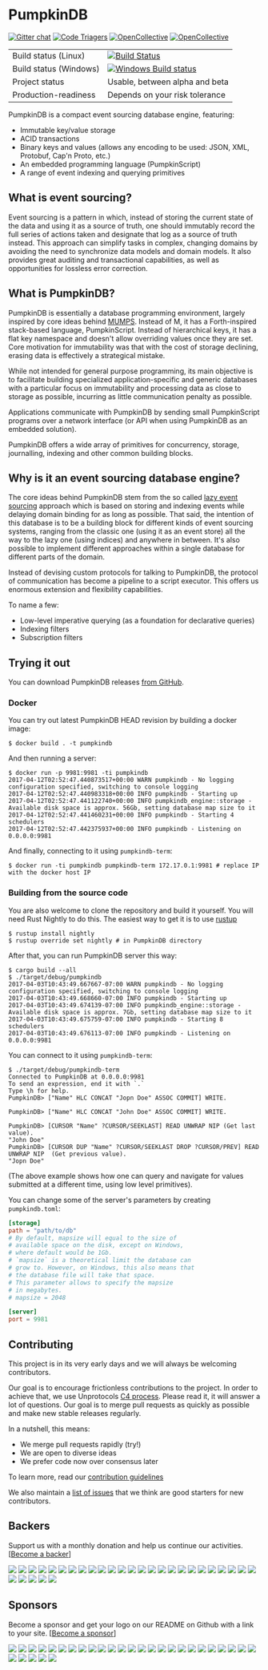 # PumpkinDB


[![Gitter chat](https://badges.gitter.im/PumpkinDB.png)](https://gitter.im/PumpkinDB/Lobby)
[![Code Triagers](https://www.codetriage.com/pumpkindb/pumpkindb/badges/users.svg)](https://www.codetriage.com/pumpkindb/pumpkindb)
[![OpenCollective](https://opencollective.com/pumpkindb/backers/badge.svg)](#backers)
[![OpenCollective](https://opencollective.com/pumpkindb/sponsors/badge.svg)](#sponsors)

| | |
|-|-|
| Build status (Linux) | [![Build Status](https://travis-ci.org/PumpkinDB/PumpkinDB.svg?branch=master)](https://travis-ci.org/PumpkinDB/PumpkinDB) |
| Build status (Windows) | [![Windows Build status](https://ci.appveyor.com/api/projects/status/picau5286hr9ynl7?svg=true)](https://ci.appveyor.com/project/yrashk/pumpkindb) |
| Project status | Usable, between alpha and beta |
| Production-readiness | Depends on your risk tolerance |

PumpkinDB is a compact event sourcing database engine, featuring:

* Immutable key/value storage
* ACID transactions
* Binary keys and values (allows any encoding to be used: JSON, XML, Protobuf, Cap'n Proto, etc.)
* An embedded programming language (PumpkinScript)
* A range of event indexing and querying primitives

## What is event sourcing?

Event sourcing is a pattern in which, instead of storing the current state of
the data and using it as a source of truth, one should immutably record the full series of actions taken and designate that log as a source of truth instead. This approach can simplify tasks in complex, changing domains by avoiding the need to synchronize data models and domain models. It also provides
great auditing and transactional capabilities, as well as opportunities for lossless error correction.

## What is PumpkinDB?

PumpkinDB is essentially a database programming environment, largely inspired by core ideas behind [MUMPS](https://en.wikipedia.org/wiki/MUMPS). Instead of M,
it has a Forth-inspired stack-based language, PumpkinScript. Instead of hierarchical keys, it has a flat key namespace and doesn't allow overriding values once they are set.  Core motivation for immutability was that with the cost of storage declining, erasing data is effectively a strategical mistake.

While not intended for general purpose programming, its main objective is to facilitate building specialized application-specific and generic databases with a particular focus on immutability and processing data as close to storage as possible, incurring as little communication penalty as possible.

Applications communicate with PumpkinDB by sending small PumpkinScript programs
over a network interface (or API when using PumpkinDB as an embedded solution).

PumpkinDB offers a wide array of primitives for concurrency, storage, journalling, indexing and other common building blocks.

## Why is it an event sourcing database engine?

The core ideas behind PumpkinDB stem from the so called
[lazy event sourcing](https://www.youtube.com/watch?v=aqv8d1pjmU8)
approach which is based on storing and indexing events while delaying domain
binding for as long as possible. That said, the intention of this database is to
be a building block for different kinds of event sourcing systems, ranging from
the classic one (using it as an event store) all the way to the lazy one (using
indices) and anywhere in between. It's also possible to implement different approaches within a single database for different parts of the domain.

Instead of devising custom protocols for talking to PumpkinDB, the protocol of communication has become a pipeline to a script executor. This offers us enormous extension and flexibility capabilities.

To name a few:

* Low-level imperative querying (as a foundation for declarative queries)
* Indexing filters
* Subscription filters


## Trying it out

You can download PumpkinDB releases [from GitHub](https://github.com/PumpkinDB/PumpkinDB/releases).

### Docker

You can try out latest PumpkinDB HEAD revision by building a docker image:

```shell
$ docker build . -t pumpkindb
```

And then running a server:
 
```shell
$ docker run -p 9981:9981 -ti pumpkindb
2017-04-12T02:52:47.440873517+00:00 WARN pumpkindb - No logging configuration specified, switching to console logging
2017-04-12T02:52:47.440983318+00:00 INFO pumpkindb - Starting up
2017-04-12T02:52:47.441122740+00:00 INFO pumpkindb_engine::storage - Available disk space is approx. 56Gb, setting database map size to it
2017-04-12T02:52:47.441460231+00:00 INFO pumpkindb - Starting 4 schedulers
2017-04-12T02:52:47.442375937+00:00 INFO pumpkindb - Listening on 0.0.0.0:9981
```

And finally, connecting to it using `pumpkindb-term`:

```
$ docker run -ti pumpkindb pumpkindb-term 172.17.0.1:9981 # replace IP with the docker host IP
```

### Building from the source code

You are also welcome to clone the repository and build
it yourself. You will need Rust Nightly to do this. The easiest way to get it is to use
[rustup](https://www.rust-lang.org/en-US/install.html)

```shell
$ rustup install nightly
$ rustup override set nightly # in PumpkinDB directory
```

After that, you can run PumpkinDB server this way:

```shell
$ cargo build --all
$ ./target/debug/pumpkindb
2017-04-03T10:43:49.667667-07:00 WARN pumpkindb - No logging configuration specified, switching to console logging
2017-04-03T10:43:49.668660-07:00 INFO pumpkindb - Starting up
2017-04-03T10:43:49.674139-07:00 INFO pumpkindb_engine::storage - Available disk space is approx. 7Gb, setting database map size to it
2017-04-03T10:43:49.675759-07:00 INFO pumpkindb - Starting 8 schedulers
2017-04-03T10:43:49.676113-07:00 INFO pumpkindb - Listening on 0.0.0.0:9981
```

You can connect to it using `pumpkindb-term`:

```shell
$ ./target/debug/pumpkindb-term
Connected to PumpkinDB at 0.0.0.0:9981
To send an expression, end it with `.`
Type \h for help.
PumpkinDB> ["Name" HLC CONCAT "Jopn Doe" ASSOC COMMIT] WRITE.

PumpkinDB> ["Name" HLC CONCAT "John Doe" ASSOC COMMIT] WRITE.

PumpkinDB> [CURSOR "Name" ?CURSOR/SEEKLAST] READ UNWRAP NIP (Get last value).
"John Doe"
PumpkinDB> [CURSOR DUP "Name" ?CURSOR/SEEKLAST DROP ?CURSOR/PREV] READ UNWRAP NIP  (Get previous value).
"Jopn Doe"
```

(The above example shows how one can query and navigate for values submitted at a different time, using low level primitives).

You can change some of the server's parameters by creating `pumpkindb.toml`:

```toml
[storage]
path = "path/to/db"
# By default, mapsize will equal to the size of
# available space on the disk, except on Windows,
# where default would be 1Gb.
# `mapsize` is a theoretical limit the database can
# grow to. However, on Windows, this also means that
# the database file will take that space.
# This parameter allows to specify the mapsize
# in megabytes.
# mapsize = 2048

[server]
port = 9981
```

## Contributing

This project is in its very early days and we will always be welcoming
contributors.

Our goal is to encourage frictionless contributions to the project. In order to
achieve that, we use Unprotocols [C4 process](https://rfc.unprotocols.org/spec:1/C4).
Please read it, it will answer a lot of questions. Our goal is to merge pull requests
as quickly as possible and make new stable releases regularly.

In a nutshell, this means:

* We merge pull requests rapidly (try!)
* We are open to diverse ideas
* We prefer code now over consensus later

To learn more, read our [contribution guidelines](CONTRIBUTING.md)

We also maintain a [list of issues](https://github.com/PumpkinDB/PumpkinDB/issues?q=is%3Aissue+is%3Aopen+label%3AWhatCanIStartWith%3F) that we think are good starters for new
contributors.

## Backers

Support us with a monthly donation and help us continue our activities. [[Become a backer](https://opencollective.com/pumpkindb#backer)]

<a href="https://opencollective.com/pumpkindb/backer/0/website" target="_blank"><img src="https://opencollective.com/pumpkindb/backer/0/avatar.svg"></a>
<a href="https://opencollective.com/pumpkindb/backer/1/website" target="_blank"><img src="https://opencollective.com/pumpkindb/backer/1/avatar.svg"></a>
<a href="https://opencollective.com/pumpkindb/backer/2/website" target="_blank"><img src="https://opencollective.com/pumpkindb/backer/2/avatar.svg"></a>
<a href="https://opencollective.com/pumpkindb/backer/3/website" target="_blank"><img src="https://opencollective.com/pumpkindb/backer/3/avatar.svg"></a>
<a href="https://opencollective.com/pumpkindb/backer/4/website" target="_blank"><img src="https://opencollective.com/pumpkindb/backer/4/avatar.svg"></a>
<a href="https://opencollective.com/pumpkindb/backer/5/website" target="_blank"><img src="https://opencollective.com/pumpkindb/backer/5/avatar.svg"></a>
<a href="https://opencollective.com/pumpkindb/backer/6/website" target="_blank"><img src="https://opencollective.com/pumpkindb/backer/6/avatar.svg"></a>
<a href="https://opencollective.com/pumpkindb/backer/7/website" target="_blank"><img src="https://opencollective.com/pumpkindb/backer/7/avatar.svg"></a>
<a href="https://opencollective.com/pumpkindb/backer/8/website" target="_blank"><img src="https://opencollective.com/pumpkindb/backer/8/avatar.svg"></a>
<a href="https://opencollective.com/pumpkindb/backer/9/website" target="_blank"><img src="https://opencollective.com/pumpkindb/backer/9/avatar.svg"></a>
<a href="https://opencollective.com/pumpkindb/backer/10/website" target="_blank"><img src="https://opencollective.com/pumpkindb/backer/10/avatar.svg"></a>
<a href="https://opencollective.com/pumpkindb/backer/11/website" target="_blank"><img src="https://opencollective.com/pumpkindb/backer/11/avatar.svg"></a>
<a href="https://opencollective.com/pumpkindb/backer/12/website" target="_blank"><img src="https://opencollective.com/pumpkindb/backer/12/avatar.svg"></a>
<a href="https://opencollective.com/pumpkindb/backer/13/website" target="_blank"><img src="https://opencollective.com/pumpkindb/backer/13/avatar.svg"></a>
<a href="https://opencollective.com/pumpkindb/backer/14/website" target="_blank"><img src="https://opencollective.com/pumpkindb/backer/14/avatar.svg"></a>
<a href="https://opencollective.com/pumpkindb/backer/15/website" target="_blank"><img src="https://opencollective.com/pumpkindb/backer/15/avatar.svg"></a>
<a href="https://opencollective.com/pumpkindb/backer/16/website" target="_blank"><img src="https://opencollective.com/pumpkindb/backer/16/avatar.svg"></a>
<a href="https://opencollective.com/pumpkindb/backer/17/website" target="_blank"><img src="https://opencollective.com/pumpkindb/backer/17/avatar.svg"></a>
<a href="https://opencollective.com/pumpkindb/backer/18/website" target="_blank"><img src="https://opencollective.com/pumpkindb/backer/18/avatar.svg"></a>
<a href="https://opencollective.com/pumpkindb/backer/19/website" target="_blank"><img src="https://opencollective.com/pumpkindb/backer/19/avatar.svg"></a>
<a href="https://opencollective.com/pumpkindb/backer/20/website" target="_blank"><img src="https://opencollective.com/pumpkindb/backer/20/avatar.svg"></a>
<a href="https://opencollective.com/pumpkindb/backer/21/website" target="_blank"><img src="https://opencollective.com/pumpkindb/backer/21/avatar.svg"></a>
<a href="https://opencollective.com/pumpkindb/backer/22/website" target="_blank"><img src="https://opencollective.com/pumpkindb/backer/22/avatar.svg"></a>
<a href="https://opencollective.com/pumpkindb/backer/23/website" target="_blank"><img src="https://opencollective.com/pumpkindb/backer/23/avatar.svg"></a>
<a href="https://opencollective.com/pumpkindb/backer/24/website" target="_blank"><img src="https://opencollective.com/pumpkindb/backer/24/avatar.svg"></a>
<a href="https://opencollective.com/pumpkindb/backer/25/website" target="_blank"><img src="https://opencollective.com/pumpkindb/backer/25/avatar.svg"></a>
<a href="https://opencollective.com/pumpkindb/backer/26/website" target="_blank"><img src="https://opencollective.com/pumpkindb/backer/26/avatar.svg"></a>
<a href="https://opencollective.com/pumpkindb/backer/27/website" target="_blank"><img src="https://opencollective.com/pumpkindb/backer/27/avatar.svg"></a>
<a href="https://opencollective.com/pumpkindb/backer/28/website" target="_blank"><img src="https://opencollective.com/pumpkindb/backer/28/avatar.svg"></a>
<a href="https://opencollective.com/pumpkindb/backer/29/website" target="_blank"><img src="https://opencollective.com/pumpkindb/backer/29/avatar.svg"></a>

## Sponsors

Become a sponsor and get your logo on our README on Github with a link to your site. [[Become a sponsor](https://opencollective.com/pumpkindb#sponsor)]

<a href="https://opencollective.com/pumpkindb/sponsor/0/website" target="_blank"><img src="https://opencollective.com/pumpkindb/sponsor/0/avatar.svg"></a>
<a href="https://opencollective.com/pumpkindb/sponsor/1/website" target="_blank"><img src="https://opencollective.com/pumpkindb/sponsor/1/avatar.svg"></a>
<a href="https://opencollective.com/pumpkindb/sponsor/2/website" target="_blank"><img src="https://opencollective.com/pumpkindb/sponsor/2/avatar.svg"></a>
<a href="https://opencollective.com/pumpkindb/sponsor/3/website" target="_blank"><img src="https://opencollective.com/pumpkindb/sponsor/3/avatar.svg"></a>
<a href="https://opencollective.com/pumpkindb/sponsor/4/website" target="_blank"><img src="https://opencollective.com/pumpkindb/sponsor/4/avatar.svg"></a>
<a href="https://opencollective.com/pumpkindb/sponsor/5/website" target="_blank"><img src="https://opencollective.com/pumpkindb/sponsor/5/avatar.svg"></a>
<a href="https://opencollective.com/pumpkindb/sponsor/6/website" target="_blank"><img src="https://opencollective.com/pumpkindb/sponsor/6/avatar.svg"></a>
<a href="https://opencollective.com/pumpkindb/sponsor/7/website" target="_blank"><img src="https://opencollective.com/pumpkindb/sponsor/7/avatar.svg"></a>
<a href="https://opencollective.com/pumpkindb/sponsor/8/website" target="_blank"><img src="https://opencollective.com/pumpkindb/sponsor/8/avatar.svg"></a>
<a href="https://opencollective.com/pumpkindb/sponsor/9/website" target="_blank"><img src="https://opencollective.com/pumpkindb/sponsor/9/avatar.svg"></a>
<a href="https://opencollective.com/pumpkindb/sponsor/10/website" target="_blank"><img src="https://opencollective.com/pumpkindb/sponsor/10/avatar.svg"></a>
<a href="https://opencollective.com/pumpkindb/sponsor/11/website" target="_blank"><img src="https://opencollective.com/pumpkindb/sponsor/11/avatar.svg"></a>
<a href="https://opencollective.com/pumpkindb/sponsor/12/website" target="_blank"><img src="https://opencollective.com/pumpkindb/sponsor/12/avatar.svg"></a>
<a href="https://opencollective.com/pumpkindb/sponsor/13/website" target="_blank"><img src="https://opencollective.com/pumpkindb/sponsor/13/avatar.svg"></a>
<a href="https://opencollective.com/pumpkindb/sponsor/14/website" target="_blank"><img src="https://opencollective.com/pumpkindb/sponsor/14/avatar.svg"></a>
<a href="https://opencollective.com/pumpkindb/sponsor/15/website" target="_blank"><img src="https://opencollective.com/pumpkindb/sponsor/15/avatar.svg"></a>
<a href="https://opencollective.com/pumpkindb/sponsor/16/website" target="_blank"><img src="https://opencollective.com/pumpkindb/sponsor/16/avatar.svg"></a>
<a href="https://opencollective.com/pumpkindb/sponsor/17/website" target="_blank"><img src="https://opencollective.com/pumpkindb/sponsor/17/avatar.svg"></a>
<a href="https://opencollective.com/pumpkindb/sponsor/18/website" target="_blank"><img src="https://opencollective.com/pumpkindb/sponsor/18/avatar.svg"></a>
<a href="https://opencollective.com/pumpkindb/sponsor/19/website" target="_blank"><img src="https://opencollective.com/pumpkindb/sponsor/19/avatar.svg"></a>
<a href="https://opencollective.com/pumpkindb/sponsor/20/website" target="_blank"><img src="https://opencollective.com/pumpkindb/sponsor/20/avatar.svg"></a>
<a href="https://opencollective.com/pumpkindb/sponsor/21/website" target="_blank"><img src="https://opencollective.com/pumpkindb/sponsor/21/avatar.svg"></a>
<a href="https://opencollective.com/pumpkindb/sponsor/22/website" target="_blank"><img src="https://opencollective.com/pumpkindb/sponsor/22/avatar.svg"></a>
<a href="https://opencollective.com/pumpkindb/sponsor/23/website" target="_blank"><img src="https://opencollective.com/pumpkindb/sponsor/23/avatar.svg"></a>
<a href="https://opencollective.com/pumpkindb/sponsor/24/website" target="_blank"><img src="https://opencollective.com/pumpkindb/sponsor/24/avatar.svg"></a>
<a href="https://opencollective.com/pumpkindb/sponsor/25/website" target="_blank"><img src="https://opencollective.com/pumpkindb/sponsor/25/avatar.svg"></a>
<a href="https://opencollective.com/pumpkindb/sponsor/26/website" target="_blank"><img src="https://opencollective.com/pumpkindb/sponsor/26/avatar.svg"></a>
<a href="https://opencollective.com/pumpkindb/sponsor/27/website" target="_blank"><img src="https://opencollective.com/pumpkindb/sponsor/27/avatar.svg"></a>
<a href="https://opencollective.com/pumpkindb/sponsor/28/website" target="_blank"><img src="https://opencollective.com/pumpkindb/sponsor/28/avatar.svg"></a>
<a href="https://opencollective.com/pumpkindb/sponsor/29/website" target="_blank"><img src="https://opencollective.com/pumpkindb/sponsor/29/avatar.svg"></a>
